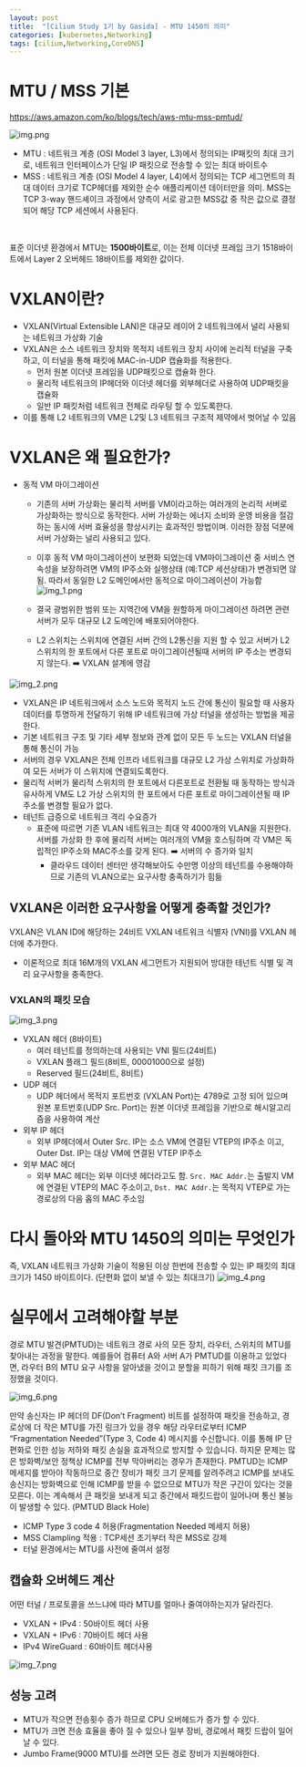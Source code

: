 ```yaml
---
layout: post
title:  "[Cilium Study 1기 by Gasida] - MTU 1450의 의미"
categories: [kubernetes,Networking]
tags: [cilium,Networking,CoreDNS]
---
```


# MTU / MSS 기본
https://aws.amazon.com/ko/blogs/tech/aws-mtu-mss-pmtud/

![img.png](../assets/4week/4week2-1.png)

- MTU : 네트워크 계층 (OSI Model 3 layer, L3)에서 정의되는 IP패킷의 최대 크기로, 네트워크 인터페이스가 단일 IP 패킷으로 전송할 수 있는 최대 바이트수
- MSS : 네트워크 계층 (OSI Model 4 layer, L4)에서 정의되는 TCP 세그먼트의 최대 데이터 크기로 TCP헤더를 제외한 순수 애플리케이션 데이터만을 의미. MSS는 TCP 3-way 핸드셰이크 과정에서 양측이 서로 광고한 MSS값 중 작은 값으로 결정되어 해당 TCP 세션에서 사용된다.


<br>

표준 이더넷 환경에서 MTU는 **1500바이트**로, 이는 전체 이더넷 프레임 크기 1518바이트에서 Layer 2 오버헤드 18바이트를 제외한 값이다.

# VXLAN이란?

- VXLAN(Virtual Extensible LAN)은 대규모 레이어 2 네트워크에서 널리 사용되는 네트워크 가상화 기술
- VXLAN은 소스 네트워크 장치와 목적지 네트워크 장치 사이에 논리적 터널을 구축하고, 이 터널을 통해 패킷에 MAC-in-UDP 캡슐화를 적용한다.
  - 먼저 원본 이더넷 프레임을 UDP패킷으로 캡슐화 한다. 
  - 물리적 네트워크의 IP헤더와 이더넷 헤더를 외부헤더로 사용하여 UDP패킷을 캡슐화
  - 일반 IP 패킷처럼 네트워크 전체로 라우팅 할 수 있도록한다. 
- 이를 통해 L2 네트워크의 VM은 L2및 L3 네트워크 구조적 제약에서 벗어날 수 있음

# VXLAN은 왜 필요한가?
- 동적 VM 마이그레이션
  - 기존의 서버 가상화는 물리적 서버를 VM이라고하는 여러개의 논리적 서버로 가상화하는 방식으로 동작한다. 서버 가상화는 에너지 소비와 운영 비용을 절감하는 동시에 서버 효율성을 향상시키는 효과적인 방법이며. 이러한 장점 덕분에 서버 가상화는 널리 사용되고 있다.
  - 이후 동적 VM 마이그레이션이 보편화 되었는데 VM마이그레이션 중 서비스 연속성을 보장하려면 VM의 IP주소와 실행상태 (예:TCP 세션상태)가 변경되면 않됨. 따라서 동일한 L2 도메인에서만 동적으로 마이그레이션이 가능함
![img_1.png](../assets/4week/4week2-2.png) 

  - 결국 광범위한 범위 또는 지역간에 VM을 원할하게 마이그레이션 하려면 관련서버가 모두 대규모 L2 도메인에 배포되어야한다.
  - L2 스위치는 스위치에 연결된 서버 간의 L2통신을 지원 할 수 있고 서버가 L2 스위치의 한 포트에서 다른 포트로 마이그레이션될때 서버의 IP 주소는 변경되지 않는다. ➡️ VXLAN 설계에 영감

![img_2.png](../assets/4week/4week2-3.png)

  - VXLAN은 IP 네트워크에서 소스 노드와 목적지 노드 간에 통신이 필요할 때 사용자 데이터를 투명하게 전달하기 위해 IP 네트워크에 가상 터널을 생성하는 방법을 제공한다.
  - 기본 네트워크 구조 및 기타 세부 정보와 관계 없이 모든 두 노드는 VXLAN 터널을 통해 통신이 가능
  - 서버의 경우 VXLAN은 전체 인프라 네트워크를 대규모 L2 가상 스위치로 가상화하여 모든 서버가 이 스위치에 연결되도록한다.
  - 물리적 서버가 물리적 스위치의 한 포트에서 다른포트로 전환될 때 동작하는 방식과 유사하게 VM도 L2 가상 스위치의 한 포트에서 다른 포트로 마이그레이션될 때 IP주소를 변경할 필요가 없다. 
- 테넌트 급증으로 네트워크 격리 수요증가
  - 표준에 따르면 기존 VLAN 네트워크는 최대 약 4000개의 VLAN을 지원한다. 서버를 가상화 한 후에 물리적 서버는 여러개의 VM을 호스팅하며 각 VM은 독립적인 IP주소와 MAC주소를 갖게 된다. ➡️ 서버의 수 증가와 일치
    - 클라우드 데이터 센터만 생각해보아도 수만명 이상의 테넌트를 수용해야하므로 기존의 VLAN으로는 요구사항 충족하기가 힘듦


## VXLAN은 이러한 요구사항을 어떻게 충족할 것인가?
VXLAN은 VLAN ID에 해당하는 24비트 VXLAN 네트워크 식별자 (VNI)를 VXLAN 헤더에 추가한다.
- 이론적으로 최대 16M개의 VXLAN 세그먼트가 지원되어 방대한 테넌트 식별 및 격리 요구사항을 충족한다. 


### VXLAN의 패킷 모습

![img_3.png](../assets/4week/4week2-4.png)

- VXLAN 헤더 (8바이트)
  - 여러 테넌트를 정의하는데 사용되는 VNI 필드(24비트)
  - VXLAN 플래그 필드(8비트, 00001000으로 설정)
  - Reserved 필드(24비트, 8비트)
- UDP 헤더
  - UDP 헤더에서 목적지 포트번호 (VXLAN Port)는 4789로 고정 되어 있으며 원본 포트번호(UDP Src. Port)는 원본 이더넷 프레임을 기반으로 해시알고리즘을 사용하여 계산
- 외부 IP 헤더
  - 외부 IP헤더에서 Outer Src. IP는 소스 VM에 연결된 VTEP의 IP주소 이고, Outer Dst. IP는 대상 VM에 연결된 VTEP IP주소
- 외부 MAC 헤더
  - 외부 MAC 헤더는 외부 이더넷 헤더라고도 함. `Src. MAC Addr.`는 출발지 VM에 연결된 VTEP의 MAC 주소이고, `Dst. MAC Addr.`는 목적지 VTEP로 가는 경로상의 다음 홉의 MAC 주소임


# 다시 돌아와 MTU 1450의 의미는 무엇인가

즉, VXLAN 네트워크 가상화 기술이 적용된 이상 한번에 전송할 수 있는 IP 패킷의 최대크기가 1450 바이트이다. (단편화 없이 보낼 수 있는 최대크기) 
![img_4.png](../assets/4week/4week2-5.png)


# 실무에서 고려해야할 부분

경로 MTU 발견(PMTUD)는 네트워크 경로 사의 모든 장치, 라우터, 스위치의 MTU를 찾아내는 과정을 말한다. 예를들어
컴퓨터 A와 서버 A가 PMTUD를 이용하고 있었다면, 라우터 B의 MTU 요구 사항을 알아냈을 것이고 분할을 피하기 위해 패킷 크기를 조정했을 것이다.
 
![img_6.png](../assets/4week/4week2-7.png)


만약 송신자는 IP 헤더의 DF(Don’t Fragment) 비트를 설정하여 패킷을 전송하고, 경로상에 더 작은 MTU를 가진 링크가 있을 경우 해당 라우터로부터 ICMP “Fragmentation Needed”(Type 3, Code 4) 메시지를 수신합니다. 이를 통해 IP 단편화로 인한 성능 저하와 패킷 손실을 효과적으로 방지할 수 있습니다.
하지문 문제는 많은 방화벽/보안 정책상 ICMP를 전부 막아버리는 경우가 존재한다. PMTUD는 ICMP 메세지를 받아야 작동하므로 
중간 장비가 패킷 크기 문제를 알려주려고 ICMP를 보내도 송신지는 방화벽으로 인해 ICMP를 받을 수 없으므로 MTU가 작은 구간이 있다는 것을 모른다. 이는 계속해서 큰 패킷을 보내게 되고 중간에서 패킷드랍이 일어나며 통신 불능이 발생할 수 있다. (PMTUD Black Hole)
<br>
- ICMP Type 3 code 4 허용(Fragmentation Needed 메세지 허용)
- MSS Clampling 적용 : TCP세션 초기부터 작은 MSS로 강제
- 터널 환경에서는 MTU를 사전에 줄여서 설정


## 캡슐화 오버헤드 계산

어떤 터널 / 프로토콜을 쓰느냐에 따라 MTU를 얼마나 줄여야하는지가 달라진다.
- VXLAN + IPv4 : 50바이트 헤더 사용
- VXLAN + IPv6 : 70바이트 헤더 사용
- IPv4 WireGuard : 60바이트 헤더사용

![img_7.png](../assets/4week/4week2-8.png)

## 성능 고려
- MTU가 작으면 전송횟수 증가 하므로 CPU 오버헤드가 증가 할 수 있다. 
- MTU가 크면 전송 효율을 좋아 질 수 있으나 일부 장비, 경로에서 패킷 드랍이 일어날 수 있다. 
- Jumbo Frame(9000 MTU)를 쓰려면 모든 경로 장비가 지원해야한다.
